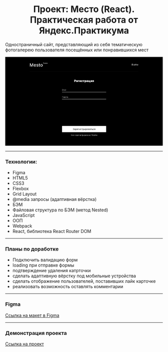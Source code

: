 <h1 align="center">Проект: Место (React). Практическая работа от Яндекс.Практикума</h1>

Одностраничный сайт, представляющий из себя тематическую фотогалерею пользователя посещённых или понравившихся мест

<div align="center">
  <img src="https://github.com/juju-kole4kina/react-mesto-auth/blob/main/src/images/q0hu7x5dOkw.jpg" alt="Preview" />
</div>

---

### Технологии:

- Figma
- HTML5
- CSS3
- Flexbox
- Grid Layout
- @media запросы (адаптивная вёрстка)
- БЭМ
- Файловая структура по БЭМ (метод Nested)
- JavaScript
- ООП
- Webpack
- React, библиотека React Router DOM

---

### Планы по доработке

- Подключить валидацию форм
- loading при отправке формы
- подтверждение удаления катрточки
- сделать адаптивную вёрстку под мобильные устройства
- сделать отображение пользователей, поставивших лайк карточке
- реализовать возможность оставлять комментарии

---

### Figma

[Ссылка на макет в Figma](https://www.figma.com/file/2cn9N9jSkmxD84oJik7xL7/JavaScript.-Sprint-4?node-id=0%3A1)

---

### Демонстрация проекта

[Ссылка на проект](https://juju-kole4kina.github.io/mesto-react-auth/)
